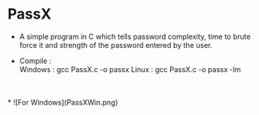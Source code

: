# PassX

* A simple program in C which tells password complexity, time to brute force it and strength of the password entered by the user.<br>

* Compile : <br>
  Windows : gcc PassX.c -o passx
  Linux : gcc PassX.c -o passx -lm
 <br> 
 <br>
 * ![For Windows](PassXWin.png)  
